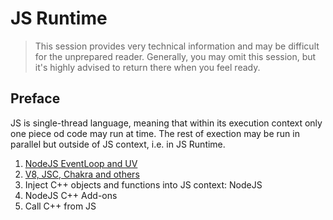 # JS Runtime

>This session provides very technical information and may be difficult for the unprepared reader. Generally, you may omit this session, but it's highly advised to return there when you feel ready.

## Preface
JS is single-thread language, meaning that within its execution context only one piece od code may run at time. The rest of exection may be run in parallel but outside of JS context, i.e. in JS Runtime.

1. [NodeJS EventLoop and UV](https://github.com/olegkleiman/crib/blob/master/session5/eventLoop/readme.md)
2. [V8, JSC, Chakra and others](https://github.com/olegkleiman/crib/blob/master/session5/v8/readme.md)
3. Inject C++ objects and functions into JS context: NodeJS
4. NodeJS C++ Add-ons
5. Call C++ from JS
